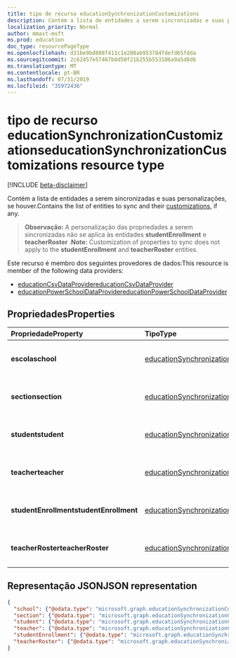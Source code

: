 ```yaml
---
title: tipo de recurso educationSynchronizationCustomizations
description: Contém a lista de entidades a serem sincronizadas e suas personalizações, se houver.
localization_priority: Normal
author: mmast-msft
ms.prod: education
doc_type: resourcePageType
ms.openlocfilehash: d31be9bd808f411c1e208ab953784fdefd65fdda
ms.sourcegitcommit: 2c62457e57467b8d50f21b255b553106a9a5d8d6
ms.translationtype: MT
ms.contentlocale: pt-BR
ms.lasthandoff: 07/31/2019
ms.locfileid: "35972436"
---
```

# <a name="educationsynchronizationcustomizations-resource-type"></a><span data-ttu-id="b9c88-103">tipo de recurso educationSynchronizationCustomizations</span><span class="sxs-lookup"><span data-stu-id="b9c88-103">educationSynchronizationCustomizations resource type</span></span>

[!INCLUDE [beta-disclaimer](../../includes/beta-disclaimer.md)]

<span data-ttu-id="b9c88-104">Contém a lista de entidades a serem sincronizadas [](educationsynchronizationcustomization.md)e suas personalizações, se houver.</span><span class="sxs-lookup"><span data-stu-id="b9c88-104">Contains the list of entities to sync and their [customizations](educationsynchronizationcustomization.md), if any.</span></span>

> <span data-ttu-id="b9c88-105">**Observação:** A personalização das propriedades a serem sincronizadas não se aplica às entidades **studentEnrollment** e **teacherRoster** .</span><span class="sxs-lookup"><span data-stu-id="b9c88-105">**Note:** Customization of properties to sync does not apply to the **studentEnrollment** and **teacherRoster** entities.</span></span>

<span data-ttu-id="b9c88-106">Este recurso é membro dos seguintes provedores de dados:</span><span class="sxs-lookup"><span data-stu-id="b9c88-106">This resource is member of the following data providers:</span></span>

* [<span data-ttu-id="b9c88-107">educationCsvDataProvider</span><span class="sxs-lookup"><span data-stu-id="b9c88-107">educationCsvDataProvider</span></span>](educationcsvdataprovider.md)
* [<span data-ttu-id="b9c88-108">educationPowerSchoolDataProvider</span><span class="sxs-lookup"><span data-stu-id="b9c88-108">educationPowerSchoolDataProvider</span></span>](educationpowerschooldataprovider.md)

## <a name="properties"></a><span data-ttu-id="b9c88-109">Propriedades</span><span class="sxs-lookup"><span data-stu-id="b9c88-109">Properties</span></span>

| <span data-ttu-id="b9c88-110">Propriedade</span><span class="sxs-lookup"><span data-stu-id="b9c88-110">Property</span></span> | <span data-ttu-id="b9c88-111">Tipo</span><span class="sxs-lookup"><span data-stu-id="b9c88-111">Type</span></span> | <span data-ttu-id="b9c88-112">Descrição</span><span class="sxs-lookup"><span data-stu-id="b9c88-112">Description</span></span> |
|:-|:-|:-|
| <span data-ttu-id="b9c88-113">**escola**</span><span class="sxs-lookup"><span data-stu-id="b9c88-113">**school**</span></span> | [<span data-ttu-id="b9c88-114">educationSynchronizationCustomization</span><span class="sxs-lookup"><span data-stu-id="b9c88-114">educationSynchronizationCustomization</span></span>](educationsynchronizationcustomization.md) |  <span data-ttu-id="b9c88-115">Personalização de uma entidade escolar.</span><span class="sxs-lookup"><span data-stu-id="b9c88-115">Customization for a school entity.</span></span>        |
| <span data-ttu-id="b9c88-116">**section**</span><span class="sxs-lookup"><span data-stu-id="b9c88-116">**section**</span></span> | [<span data-ttu-id="b9c88-117">educationSynchronizationCustomization</span><span class="sxs-lookup"><span data-stu-id="b9c88-117">educationSynchronizationCustomization</span></span>](educationsynchronizationcustomization.md) |  <span data-ttu-id="b9c88-118">Personalização de uma entidade de seção.</span><span class="sxs-lookup"><span data-stu-id="b9c88-118">Customization for a section entity.</span></span>         |
| <span data-ttu-id="b9c88-119">**student**</span><span class="sxs-lookup"><span data-stu-id="b9c88-119">**student**</span></span> | [<span data-ttu-id="b9c88-120">educationSynchronizationCustomization</span><span class="sxs-lookup"><span data-stu-id="b9c88-120">educationSynchronizationCustomization</span></span>](educationsynchronizationcustomization.md) |  <span data-ttu-id="b9c88-121">Personalização de uma entidade de aluno.</span><span class="sxs-lookup"><span data-stu-id="b9c88-121">Customization for a student entity.</span></span>         |
| <span data-ttu-id="b9c88-122">**teacher**</span><span class="sxs-lookup"><span data-stu-id="b9c88-122">**teacher**</span></span> | [<span data-ttu-id="b9c88-123">educationSynchronizationCustomization</span><span class="sxs-lookup"><span data-stu-id="b9c88-123">educationSynchronizationCustomization</span></span>](educationsynchronizationcustomization.md) |  <span data-ttu-id="b9c88-124">Personalização de uma entidade professor.</span><span class="sxs-lookup"><span data-stu-id="b9c88-124">Customization for a teacher entity.</span></span>         |
| <span data-ttu-id="b9c88-125">**studentEnrollment**</span><span class="sxs-lookup"><span data-stu-id="b9c88-125">**studentEnrollment**</span></span> | [<span data-ttu-id="b9c88-126">educationSynchronizationCustomization</span><span class="sxs-lookup"><span data-stu-id="b9c88-126">educationSynchronizationCustomization</span></span>](educationsynchronizationcustomization.md) |  <span data-ttu-id="b9c88-127">Personalização para registro de alunos.</span><span class="sxs-lookup"><span data-stu-id="b9c88-127">Customization for student enrollment.</span></span>           |
| <span data-ttu-id="b9c88-128">**teacherRoster**</span><span class="sxs-lookup"><span data-stu-id="b9c88-128">**teacherRoster**</span></span> | [<span data-ttu-id="b9c88-129">educationSynchronizationCustomization</span><span class="sxs-lookup"><span data-stu-id="b9c88-129">educationSynchronizationCustomization</span></span>](educationsynchronizationcustomization.md) |       <span data-ttu-id="b9c88-130">Personalização de uma lista de professores.</span><span class="sxs-lookup"><span data-stu-id="b9c88-130">Customization for a teacher roster.</span></span>    |

## <a name="json-representation"></a><span data-ttu-id="b9c88-131">Representação JSON</span><span class="sxs-lookup"><span data-stu-id="b9c88-131">JSON representation</span></span>
<!-- {
  "blockType": "resource",
  "optionalProperties": [

  ],
  "@odata.type": "microsoft.graph.educationSynchronizationCustomizations"
}-->

```json
{
  "school": {"@odata.type": "microsoft.graph.educationSynchronizationCustomization"},
  "section": {"@odata.type": "microsoft.graph.educationSynchronizationCustomization"},
  "student": {"@odata.type": "microsoft.graph.educationSynchronizationCustomization"},
  "teacher": {"@odata.type": "microsoft.graph.educationSynchronizationCustomization"},
  "studentEnrollment": {"@odata.type": "microsoft.graph.educationSynchronizationCustomization"},
  "teacherRoster": {"@odata.type": "microsoft.graph.educationSynchronizationCustomization"}
}
```
